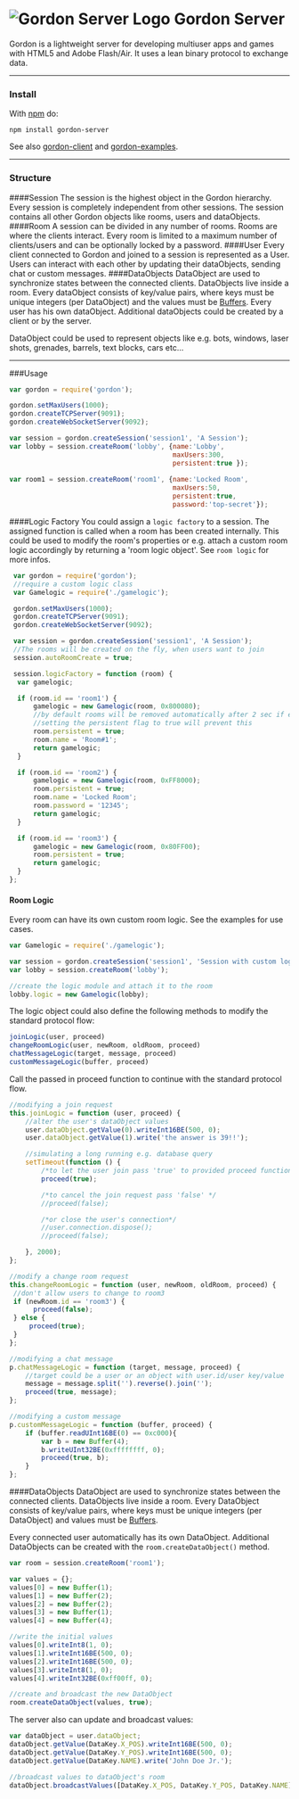 
![Gordon Server Logo][1]
Gordon Server
=============
Gordon is a lightweight server for developing multiuser apps and games with HTML5 and Adobe Flash/Air.
It uses a lean binary protocol to exchange data.

----------

### Install

With [npm](http://npmjs.org) do:
```
npm install gordon-server
```
See also [gordon-client][2] and [gordon-examples][3].

----------

### Structure
####Session
The session is the highest object in the Gordon hierarchy. Every session is completely independent from other sessions.
The session contains all other Gordon objects like rooms, users and dataObjects.
####Room
A session can be divided in any number of rooms. Rooms are where the clients interact.
Every room is limited to a maximum number of clients/users and can be optionally locked by a password.
####User
Every client connected to Gordon and joined to a session is represented as a User. Users can interact with each other by updating their dataObjects, sending chat or custom messages.
####DataObjects
DataObject are used to synchronize states between the connected clients.
DataObjects live inside a room.
Every dataObject consists of key/value pairs, where keys must be unique integers (per DataObject) and the values must be <a href="http://nodejs.org/api/buffer.html">Buffers</a>.
Every user has his own dataObject. Additional dataObjects could be created by a client or by the server.

DataObject could be used to represent objects like e.g. bots, windows, laser shots, grenades, barrels, text blocks, cars etc...

----------

###Usage
``` js
var gordon = require('gordon');

gordon.setMaxUsers(1000);
gordon.createTCPServer(9091);
gordon.createWebSocketServer(9092);

var session = gordon.createSession('session1', 'A Session');
var lobby = session.createRoom('lobby', {name:'Lobby',
                                         maxUsers:300,
                                         persistent:true });
                                         
var room1 = session.createRoom('room1', {name:'Locked Room',
                                         maxUsers:50,
                                         persistent:true,
                                         password:'top-secret'});
```

####Logic Factory
You could assign a ``logic factory`` to a session.
The assigned function is called when a room has been created internally.
This could be used to modify the room's properties or e.g. attach a custom room logic accordingly by returning a 'room logic object'. 
See ``room logic`` for more infos.


``` js
 var gordon = require('gordon');
 //require a custom logic class
 var Gamelogic = require('./gamelogic');

 gordon.setMaxUsers(1000);
 gordon.createTCPServer(9091);
 gordon.createWebSocketServer(9092);

 var session = gordon.createSession('session1', 'A Session');
 //The rooms will be created on the fly, when users want to join
 session.autoRoomCreate = true;

 session.logicFactory = function (room) {
  var gamelogic;

  if (room.id == 'room1') {
      gamelogic = new Gamelogic(room, 0x800080);
      //by default rooms will be removed automatically after 2 sec if empty
      //setting the persistent flag to true will prevent this
      room.persistent = true;
      room.name = 'Room#1';
      return gamelogic;
  }

  if (room.id == 'room2') {
      gamelogic = new Gamelogic(room, 0xFF8000);
      room.persistent = true;
      room.name = 'Locked Room';
      room.password = '12345';
      return gamelogic;
  }

  if (room.id == 'room3') {
      gamelogic = new Gamelogic(room, 0x80FF00);
      room.persistent = true;
      return gamelogic;
  }
};
```
#### Room Logic
Every room can have its own custom room logic.
See the examples for use cases.

```js
var Gamelogic = require('./gamelogic');

var session = gordon.createSession('session1', 'Session with custom logic');
var lobby = session.createRoom('lobby');

//create the logic module and attach it to the room
lobby.logic = new Gamelogic(lobby);
```

The logic object could also define the following methods to modify the standard protocol flow:

```js
joinLogic(user, proceed)
changeRoomLogic(user, newRoom, oldRoom, proceed)
chatMessageLogic(target, message, proceed)
customMessageLogic(buffer, proceed)
```

Call the passed in proceed function to continue with the
standard protocol flow.

```js
//modifying a join request
this.joinLogic = function (user, proceed) {
    //alter the user's dataObject values
    user.dataObject.getValue(0).writeInt16BE(500, 0);
    user.dataObject.getValue(1).write('the answer is 39!!');

    //simulating a long running e.g. database query
    setTimeout(function () {
        /*to let the user join pass 'true' to provided proceed function*/
        proceed(true);

        /*to cancel the join request pass 'false' */
        //proceed(false);

        /*or close the user's connection*/
        //user.connection.dispose();
        //proceed(false);

    }, 2000);
};

//modify a change room request
this.changeRoomLogic = function (user, newRoom, oldRoom, proceed) {
 //don't allow users to change to room3
 if (newRoom.id == 'room3') {
      proceed(false);
 } else {
     proceed(true);
 }
};

//modifying a chat message
p.chatMessageLogic = function (target, message, proceed) {
    //target could be a user or an object with user.id/user key/value
    message = message.split('').reverse().join('');
    proceed(true, message);
};

//modifying a custom message
p.customMessageLogic = function (buffer, proceed) {
    if (buffer.readUInt16BE(0) == 0xc000){
        var b = new Buffer(4);
        b.writeUInt32BE(0xffffffff, 0);
        proceed(true, b);
    }
};
```
####DataObjects
DataObject are used to synchronize states between the connected clients. DataObjects live inside a room. Every DataObject consists of key/value pairs, where keys must be unique integers (per DataObject) and values must be <a href="http://nodejs.org/api/buffer.html">Buffers</a>.

Every connected user automatically has its own DataObject. Additional DataObjects can be created with the ``room.createDataObject()`` method.

```js
var room = session.createRoom('room1');

var values = {};
values[0] = new Buffer(1);
values[1] = new Buffer(2);
values[2] = new Buffer(2);
values[3] = new Buffer(1);
values[4] = new Buffer(4);

//write the initial values
values[0].writeInt8(1, 0);
values[1].writeInt16BE(500, 0);
values[2].writeInt16BE(500, 0);
values[3].writeInt8(1, 0);
values[4].writeInt32BE(0xff00ff, 0);

//create and broadcast the new DataObject
room.createDataObject(values, true);
```

The server also can update and broadcast values:

```js
var dataObject = user.dataObject;
dataObject.getValue(DataKey.X_POS).writeInt16BE(500, 0);
dataObject.getValue(DataKey.Y_POS).writeInt16BE(500, 0);
dataObject.getValue(DataKey.NAME).write('John Doe Jr.');

//broadcast values to dataObject's room
dataObject.broadcastValues([DataKey.X_POS, DataKey.Y_POS, DataKey.NAME]);
```

  [1]: https://cloud.githubusercontent.com/assets/7307652/2774582/445a43cc-caba-11e3-92f2-a2bc7600b52b.png
  [2]: https://github.com/bma73/gordon-client
  [3]: https://github.com/bma73/gordon-examples